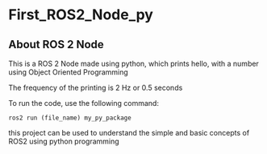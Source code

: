# First_ROS2_Node_py

## About ROS 2 Node

This is a ROS 2 Node made using python, which prints hello, with a number
using Object Oriented Programming

The frequency of the printing is 2 Hz or 0.5 seconds

To run the code, use the following command:
```
ros2 run (file_name) my_py_package
```
this project can be used to understand the simple and basic concepts of ROS2 using python programming
